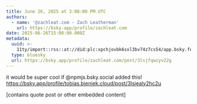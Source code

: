 ```yaml
---
title: June 26, 2025 at 3:08:00 PM UTC
authors:
  - name: '@zachleat.com - Zach Leatherman'
    url: https://bsky.app/profile/zachleat.com
date: 2025-06-26T15:08:00.000Z
metadata:
  uuid: >-
    11ty/import::rss::at://did:plc:xpchjovbk6sxl3bv74z7cs54/app.bsky.feed.post/3lsjfqwzyv22g
  type: bluesky
  url: https://bsky.app/profile/zachleat.com/post/3lsjfqwzyv22g
---
```

it would be super cool if @npmjs.bsky.social added this! https://bsky.app/profile/tobias.bieniek.cloud/post/3lsjealy2hc2u

[contains quote post or other embedded content]